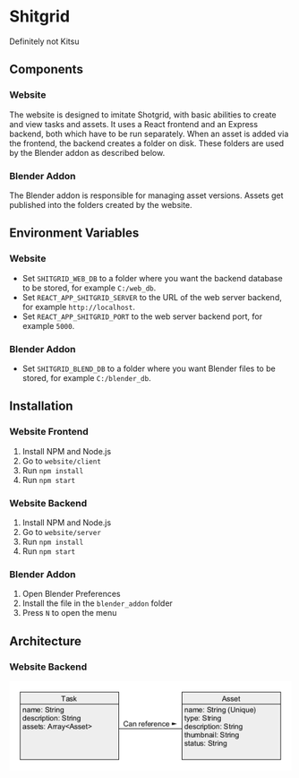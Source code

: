 # Shitgrid

Definitely not Kitsu

## Components

### Website

The website is designed to imitate Shotgrid, with basic abilities to create and view tasks and assets.
It uses a React frontend and an Express backend, both which have to be run separately.
When an asset is added via the frontend, the backend creates a folder on disk.
These folders are used by the Blender addon as described below.

### Blender Addon

The Blender addon is responsible for managing asset versions.
Assets get published into the folders created by the website.

## Environment Variables

### Website

- Set `SHITGRID_WEB_DB` to a folder where you want the backend database to be stored, for example `C:/web_db`.
- Set `REACT_APP_SHITGRID_SERVER` to the URL of the web server backend, for example `http://localhost`.
- Set `REACT_APP_SHITGRID_PORT` to the web server backend port, for example `5000`.

### Blender Addon

- Set `SHITGRID_BLEND_DB` to a folder where you want Blender files to be stored, for example `C:/blender_db`.

## Installation

### Website Frontend

1. Install NPM and Node.js
2. Go to `website/client`
3. Run `npm install`
4. Run `npm start`

### Website Backend

1. Install NPM and Node.js
2. Go to `website/server`
3. Run `npm install`
4. Run `npm start`

### Blender Addon

1. Open Blender Preferences
2. Install the file in the `blender_addon` folder
3. Press `N` to open the menu

## Architecture

### Website Backend

<img src="images/web_backend_uml.png">
